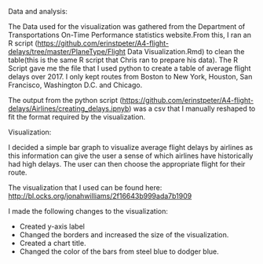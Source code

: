 Data and analysis:

The Data used for the visualization was gathered from the Department of Transportations On-Time Performance statistics website.From this, I ran an R script (https://github.com/erinstpeter/A4-flight-delays/tree/master/PlaneType/Flight Data Visualization.Rmd) to clean the table(this is the same R script that Chris ran to prepare his data). The R Script gave me the file that I used python to create a table of average flight delays over 2017. I only kept routes from Boston to New York, Houston, San Francisco, Washington D.C. and Chicago.

The output from the python script (https://github.com/erinstpeter/A4-flight-delays/Airlines/creating_delays.ipnyb) was a csv that I manually reshaped to fit the format required by the visualization.

Visualization:

I decided a simple bar graph to visualize average flight delays by airlines as this information can give the user a sense of which airlines have historically had high delays. The user can then choose the appropriate flight for their route.

The visualization that I used can be found here: http://bl.ocks.org/jonahwilliams/2f16643b999ada7b1909

I made the following changes to the visualization:

- Created y-axis label
- Changed the borders and increased the size of the visualization.
- Created a chart title.
- Changed the color of the bars from steel blue to dodger blue.

